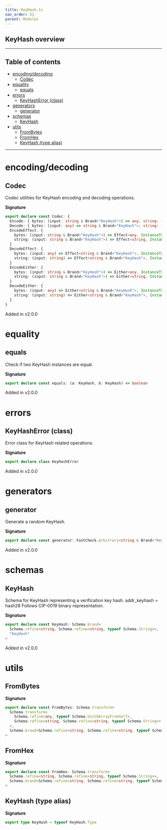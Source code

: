 ```yaml
---
title: KeyHash.ts
nav_order: 51
parent: Modules
---
```


## KeyHash overview

---

<h2 class="text-delta">Table of contents</h2>

- [encoding/decoding](#encodingdecoding)
  - [Codec](#codec)
- [equality](#equality)
  - [equals](#equals)
- [errors](#errors)
  - [KeyHashError (class)](#keyhasherror-class)
- [generators](#generators)
  - [generator](#generator)
- [schemas](#schemas)
  - [KeyHash](#keyhash)
- [utils](#utils)
  - [FromBytes](#frombytes)
  - [FromHex](#fromhex)
  - [KeyHash (type alias)](#keyhash-type-alias)

---

# encoding/decoding

## Codec

Codec utilities for KeyHash encoding and decoding operations.

**Signature**

```ts
export declare const Codec: {
  Encode: { bytes: (input: string & Brand<"KeyHash">) => any; string: (input: string & Brand<"KeyHash">) => string }
  Decode: { bytes: (input: any) => string & Brand<"KeyHash">; string: (input: string) => string & Brand<"KeyHash"> }
  EncodeEffect: {
    bytes: (input: string & Brand<"KeyHash">) => Effect<any, InstanceType<typeof KeyHashError>>
    string: (input: string & Brand<"KeyHash">) => Effect<string, InstanceType<typeof KeyHashError>>
  }
  DecodeEffect: {
    bytes: (input: any) => Effect<string & Brand<"KeyHash">, InstanceType<typeof KeyHashError>>
    string: (input: string) => Effect<string & Brand<"KeyHash">, InstanceType<typeof KeyHashError>>
  }
  EncodeEither: {
    bytes: (input: string & Brand<"KeyHash">) => Either<any, InstanceType<typeof KeyHashError>>
    string: (input: string & Brand<"KeyHash">) => Either<string, InstanceType<typeof KeyHashError>>
  }
  DecodeEither: {
    bytes: (input: any) => Either<string & Brand<"KeyHash">, InstanceType<typeof KeyHashError>>
    string: (input: string) => Either<string & Brand<"KeyHash">, InstanceType<typeof KeyHashError>>
  }
}
```

Added in v2.0.0

# equality

## equals

Check if two KeyHash instances are equal.

**Signature**

```ts
export declare const equals: (a: KeyHash, b: KeyHash) => boolean
```

Added in v2.0.0

# errors

## KeyHashError (class)

Error class for KeyHash related operations.

**Signature**

```ts
export declare class KeyHashError
```

Added in v2.0.0

# generators

## generator

Generate a random KeyHash.

**Signature**

```ts
export declare const generator: FastCheck.Arbitrary<string & Brand<"KeyHash">>
```

Added in v2.0.0

# schemas

## KeyHash

Schema for KeyHash representing a verification key hash.
addr_keyhash = hash28
Follows CIP-0019 binary representation.

**Signature**

```ts
export declare const KeyHash: Schema.brand<
  Schema.refine<string, Schema.refine<string, typeof Schema.String>>,
  "KeyHash"
>
```

Added in v2.0.0

# utils

## FromBytes

**Signature**

```ts
export declare const FromBytes: Schema.transform<
  Schema.transform<
    Schema.refine<any, typeof Schema.Uint8ArrayFromSelf>,
    Schema.refine<string, Schema.refine<string, typeof Schema.String>>
  >,
  Schema.brand<Schema.refine<string, Schema.refine<string, typeof Schema.String>>, "KeyHash">
>
```

## FromHex

**Signature**

```ts
export declare const FromHex: Schema.transform<
  Schema.refine<string, Schema.refine<string, typeof Schema.String>>,
  Schema.brand<Schema.refine<string, Schema.refine<string, typeof Schema.String>>, "KeyHash">
>
```

## KeyHash (type alias)

**Signature**

```ts
export type KeyHash = typeof KeyHash.Type
```
